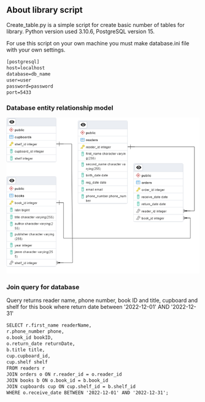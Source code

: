 ## About library script

Create_table.py is a simple script for create basic number of tables for library. Python version used 3.10.6, PostgreSQL version 15.

For use this script on your own machine you must make database.ini file with your own settings. 

```
[postgresql]
host=localhost
database=db_name
user=user
password=password
port=5433
```

### Database entity relationship model
![Database ER model](assets/images/erd.png)

### Join query for database

Query returns reader name, phone number, book ID and title, cupboard and shelf for this book where return date between '2022-12-01' AND '2022-12-31'

```
SELECT r.first_name readerName,
r.phone_number phone,
o.book_id bookID,
o.return_date returnDate,
b.title title,
cup.cupboard_id,
cup.shelf shelf
FROM readers r
JOIN orders o ON r.reader_id = o.reader_id
JOIN books b ON o.book_id = b.book_id
JOIN cupboards cup ON cup.shelf_id = b.shelf_id
WHERE o.receive_date BETWEEN '2022-12-01' AND '2022-12-31';
```